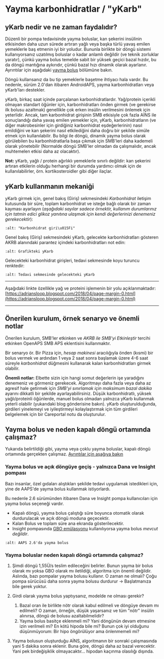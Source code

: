 # Yayma karbonhidratlar / "yKarb"

## yKarb nedir ve ne zaman faydalıdır?

Düzenli bir pompa tedavisinde yayma boluslar, kan şekerini insülinin etkisinden daha uzun sürede artıran yağlı veya başka türlü yavaş emilen yemeklerle baş etmenin iyi bir yoludur. Bununla birlikte bir döngü sistemi kullanıyorsanız uzatılmış boluslar o kadar anlamlı değildir (ve teknik zorluklar yaratır), çünkü yayma bolus temelde sabit bir yüksek geçici bazal hızdır, bu da döngü mantığına aykırıdır, çünkü bazal hızı dinamik olarak ayarlanır. Ayrıntılar için aşağıdaki [yayma bolus](../Usage/Extended-Carbs#why-extended-boluses-won-t-work-in-a-closed-loop-environment) bölümüne bakın.

Döngü kullansanız da bu tip yemeklerle başetme ihtiyacı hala vardır. Bu nedenle, sürüm 2.0'dan itibaren AndroidAPS, yayma karbonhidratları veya yKarb'ları destekler.

yKarb, birkaç saat içinde parçalanan karbonhidratlardır. Yağ/protein içerikli olmayan standart öğünler için, karbonhidratları önden girmek (ve gerekirse ilk bolusu azaltmak) genellikle çok erken insülin verilmesini önlemek için yeterlidir.  Ancak, tam karbonhidrat girişinin SMB etkisiyle çok fazla AİNS ile sonuçlandığı daha yavaş emilen yemekler için, yKarb, karbonhidratların (ve diğer makrobesinler için girdiğiniz karbonhidrat eşdeğerlerinin) nasıl emildiğini ve kan şekerini nasıl etkilediğini daha doğru bir şekilde simüle etmek için kullanılabilir. Bu bilgi ile döngü, dinamik yayma bolus olarak görülebilen bu karbonhidratlarla başa çıkmak için SMB'leri daha kademeli olarak yönetebilir (Normalde döngü SMB'ler olmadan da çalışmalıdır, ancak muhtemelen etkisi daha az olacaktır).

**Not:** yKarb, yağlı / protein ağırlıklı yemeklerle sınırlı değildir: kan şekerini artıran etkilerin olduğu herhangi bir durumda yardımcı olmak için de kullanılabilirler, örn. kortikosteroidler gibi diğer ilaçlar.

## yKarb kullanmanın mekaniği

yKarb girmek için, genel bakış (Giriş) sekmesindeki *Karbonhidrat* iletişim kutusunda bir süre, toplam karbonhidrat ve isteğe bağlı olarak bir zaman kayması ayarlayın (*aşağıdaki sayılar sadece örnektir, kullanım durumlarınız için tatmin edici glikoz yanıtına ulaşmak için kendi değerlerinizi denemeniz gerekecektir*):

```{image} ../images/eCarbs_Dialog.png
:alt: "Karbonhidrat giri\u015Fi"
```

Genel bakış (Giriş) sekmesindeki yKarb, gelecekte karbonhidratları gösteren AKRB alanındaki parantez içindeki karbonhidratları not edin:

```{image} ../images/eCarbs_Graph.png
:alt: Grafikteki yKarb
```

Gelecekteki karbonhidrat girişleri, tedavi sekmesinde koyu turuncu renktedir:

```{image} ../images/eCarbs_Treatment.png
:alt: Tedavi sekmesinde gelecekteki yKarb
```

______________________________________________________________________

Aşağıdaki linkte özellikle yağ ve proteini işlemenin bir yolu açıklanmaktadır: [https://adriansloop.blogspot.com/2018/04/page-margin-0.html](https://adriansloop.blogspot.com/2018/04/page-margin-0.html)

______________________________________________________________________

## Önerilen kurulum, örnek senaryo ve önemli notlar

Önerilen kurulum, SMB'ler etkinken ve *AKRB ile SMB'yi Etkinleştir* tercihi etkinken OpenAPS SMB APS eklentisini kullanmaktır.

Bir senaryo ör. Bir Pizza için, *hesap makinesi* aracılığıyla önden (kısmi) bir bolus vermek ve ardından 1 veya 2 saat sonra başlamak üzere 4-6 saat süreyle *karbonhidrat* düğmesini kullanarak kalan karbonhidratları girmek olabilir.

**Önemli notlar:** Elbette sizin için hangi somut değerlerin işe yaradığını denemeniz ve görmeniz gerekecek. Algoritmayı daha fazla veya daha az agresif hale getirmek için *SMB'yi sınırlamak için maksimum bazal dakika* ayarını dikkatli bir şekilde ayarlayabilirsiniz.
Düşük karbonhidratlı, yüksek yağlı/proteinli öğünlerde, manuel bolus olmadan yalnızca yKarb kullanmak yeterli olabilir (yukarıdaki blog gönderisine bakın). yKarb oluşturulduğunda, girdileri yinelemeyi ve iyileştirmeyi kolaylaştırmak için tüm girdileri belgelemek için bir Careportal notu da oluşturulur.

## Yayma bolus ve neden kapalı döngü ortamında çalışmaz?

Yukarıda belirtildiği gibi, yayma veya çoklu yayma boluslar, kapalı döngü ortamında gerçekten çalışmaz. [Ayrıntılar için aşağıya bakın](../Usage/Extended-Carbs#why-extended-boluses-won-t-work-in-a-closed-loop-environment)

### Yayma bolus ve açık döngüye geçiş - yalnızca Dana ve Insight pompası

Bazı insanlar, özel gıdaları alıştıkları şekilde tedavi uygulamak istedikleri için, yine de AAPS'de yayma bolus kullanmak istiyorlardı.

Bu nedenle 2.6 sürümünden itibaren Dana ve Insight pompa kullanıcıları için yayma bolus seçeneği vardır.

- Kapalı döngü, yayma bolus çalıştığı süre boyunca otomatik olarak durdurulacak ve açık döngü moduna geçecektir.
- Kalan Bolus ve toplam süre ana ekranda gösterilecektir.
- Insight pompasında [GBO emülasyonu](../Configuration/Accu-Chek-Insight-Pump#settings-in-aaps) kullanılıyorsa yayma bolus *mevcut değildir*.

```{image} ../images/ExtendedBolus2_6.png
:alt: AAPS 2.6'da yayma bolus
```

### Yayma boluslar neden kapalı döngü ortamında çalışmaz?

1. Şimdi döngü 1,55Ü/s teslim edileceğini belirler. Bunun yayma bir bolus olarak mı yoksa GBO olarak mı iletildiği, algoritma için önemli değildir. Aslında, bazı pompalar yayma bolusu kullanır. O zaman ne olmalı? Çoğu pompa sürücüsü daha sonra yayma bolusu durdurur -> Başlatmanıza bile gerek yoktur.

2. Girdi olarak yayma bolus yaptıysanız, modelde ne olması gerekir?

   1. Bazal oran ile birlikte nötr olarak kabul edilmeli ve döngüye devam mı edilmeli? O zaman, örneğin, düşük yaşarsanız ve tüm "nötr" insülin alınırsa, döngü de bolusu azaltabilmelidir?
   2. Yayma bolus basitçe eklenmeli mi? Yani döngünün devam etmesine izin verilmeli mi? En kötü hipoda bile mi? Bunun çok iyi olduğunu düşünmüyorum: Bir hipo öngörülüyor ama önlenmemeli mi?

3. Yayma bolusun oluşturduğu AİNS, algoritmanın bir sonraki çalışmasında yani 5 dakika sonra eklenir. Buna göre, döngü daha az bazal verecektir. Yani pek birdeğişiklik olmayacaktır... hipodan kaçınma olasılığı dışında.
